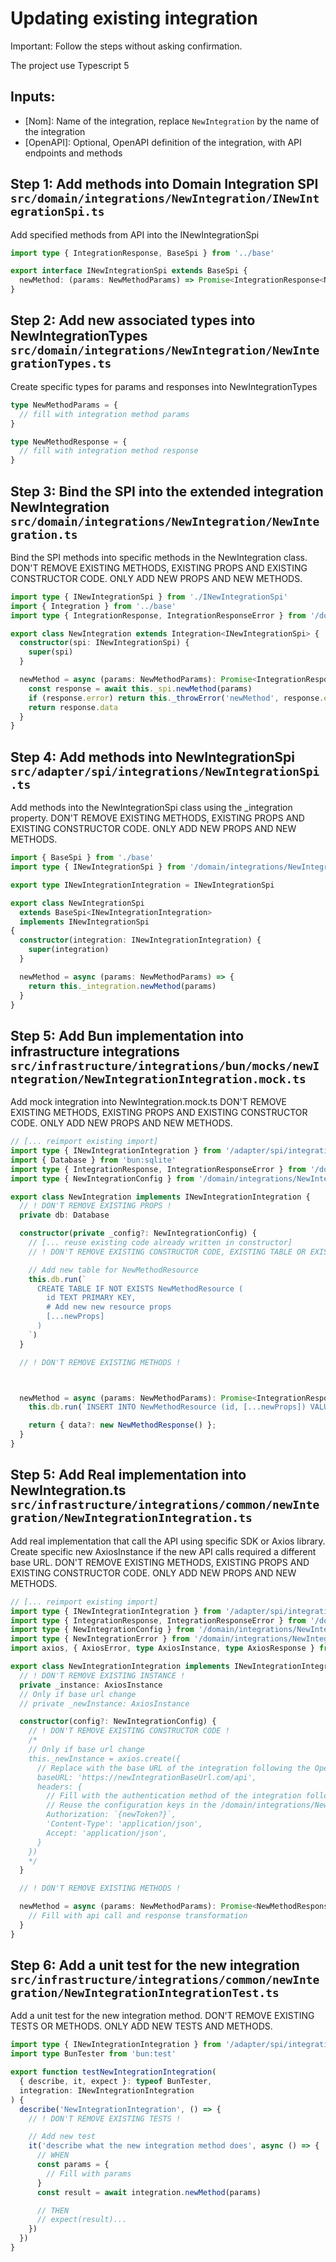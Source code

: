 # Updating existing integration

Important: Follow the steps without asking confirmation.

The project use Typescript 5

## Inputs:

- [Nom]: Name of the integration, replace `NewIntegration` by the name of the integration
- [OpenAPI]: Optional, OpenAPI definition of the integration, with API endpoints and methods

## Step 1: Add methods into Domain Integration SPI `src/domain/integrations/NewIntegration/INewIntegrationSpi.ts`

Add specified methods from API into the INewIntegrationSpi

```typescript
import type { IntegrationResponse, BaseSpi } from '../base'

export interface INewIntegrationSpi extends BaseSpi {
  newMethod: (params: NewMethodParams) => Promise<IntegrationResponse<NewMethodResponse>>
}
```

## Step 2: Add new associated types into NewIntegrationTypes `src/domain/integrations/NewIntegration/NewIntegrationTypes.ts`

Create specific types for params and responses into NewIntegrationTypes

```typescript
type NewMethodParams = {
  // fill with integration method params
}

type NewMethodResponse = {
  // fill with integration method response
}
```

## Step 3: Bind the SPI into the extended integration NewIntegration `src/domain/integrations/NewIntegration/NewIntegration.ts`

Bind the SPI methods into specific methods in the NewIntegration class.
DON'T REMOVE EXISTING METHODS, EXISTING PROPS AND EXISTING CONSTRUCTOR CODE. ONLY ADD NEW PROPS AND NEW METHODS.

```typescript
import type { INewIntegrationSpi } from './INewIntegrationSpi'
import { Integration } from '../base'
import type { IntegrationResponse, IntegrationResponseError } from '/domain/integrations/base'

export class NewIntegration extends Integration<INewIntegrationSpi> {
  constructor(spi: INewIntegrationSpi) {
    super(spi)
  }

  newMethod = async (params: NewMethodParams): Promise<IntegrationResponse<NewMethodResponse>> => {
    const response = await this._spi.newMethod(params)
    if (response.error) return this._throwError('newMethod', response.error)
    return response.data
  }
}
```

## Step 4: Add methods into NewIntegrationSpi `src/adapter/spi/integrations/NewIntegrationSpi.ts`

Add methods into the NewIntegrationSpi class using the \_integration property.
DON'T REMOVE EXISTING METHODS, EXISTING PROPS AND EXISTING CONSTRUCTOR CODE. ONLY ADD NEW PROPS AND NEW METHODS.

```typescript
import { BaseSpi } from './base'
import type { INewIntegrationSpi } from '/domain/integrations/NewIntegration/INewIntegrationSpi'

export type INewIntegrationIntegration = INewIntegrationSpi

export class NewIntegrationSpi
  extends BaseSpi<INewIntegrationIntegration>
  implements INewIntegrationSpi
{
  constructor(integration: INewIntegrationIntegration) {
    super(integration)
  }

  newMethod = async (params: NewMethodParams) => {
    return this._integration.newMethod(params)
  }
}
```

## Step 5: Add Bun implementation into infrastructure integrations `src/infrastructure/integrations/bun/mocks/newIntegration/NewIntegrationIntegration.mock.ts`

Add mock integration into NewIntegration.mock.ts
DON'T REMOVE EXISTING METHODS, EXISTING PROPS AND EXISTING CONSTRUCTOR CODE. ONLY ADD NEW PROPS AND NEW METHODS.

```typescript
// [... reimport existing import]
import type { INewIntegrationIntegration } from '/adapter/spi/integrations/NewIntegrationSpi'
import { Database } from 'bun:sqlite'
import type { IntegrationResponse, IntegrationResponseError } from '/domain/integrations/base'
import type { NewIntegrationConfig } from '/domain/integrations/NewIntegration/NewIntegrationConfig'

export class NewIntegration implements INewIntegrationIntegration {
  // ! DON'T REMOVE EXISTING PROPS !
  private db: Database

  constructor(private _config?: NewIntegrationConfig) {
    // [... reuse existing code already written in constructor]
    // ! DON'T REMOVE EXISTING CONSTRUCTOR CODE, EXISTING TABLE OR EXISTING DATABASE INIT !

    // Add new table for NewMethodResource
    this.db.run(`
      CREATE TABLE IF NOT EXISTS NewMethodResource (
        id TEXT PRIMARY KEY,
        # Add new new resource props
        [...newProps]
      )
    `)
  }

  // ! DON'T REMOVE EXISTING METHODS !



  newMethod = async (params: NewMethodParams): Promise<IntegrationResponse<NewMethodResponse>> => {
    this.db.run(`INSERT INTO NewMethodResource (id, [...newProps]) VALUES (?, [...newProps])`, [params.id /*, ...params.props*/])

    return { data?: new NewMethodResponse() };
  }
}
```

## Step 5: Add Real implementation into NewIntegration.ts `src/infrastructure/integrations/common/newIntegration/NewIntegrationIntegration.ts`

Add real implementation that call the API using specific SDK or Axios library. Create specific new AxiosInstance if the new API calls required a different base URL. DON'T REMOVE EXISTING METHODS, EXISTING PROPS AND EXISTING CONSTRUCTOR CODE. ONLY ADD NEW PROPS AND NEW METHODS.

```typescript
// [... reimport existing import]
import type { INewIntegrationIntegration } from '/adapter/spi/integrations/NewIntegrationSpi'
import type { IntegrationResponse, IntegrationResponseError } from '/domain/integrations/base'
import type { NewIntegrationConfig } from '/domain/integrations/NewIntegration/NewIntegrationConfig'
import type { NewIntegrationError } from '/domain/integrations/NewIntegration/NewIntegrationTypes'
import axios, { AxiosError, type AxiosInstance, type AxiosResponse } from 'axios'

export class NewIntegrationIntegration implements INewIntegrationIntegration {
  // ! DON'T REMOVE EXISTING INSTANCE !
  private _instance: AxiosInstance
  // Only if base url change
  // private _newInstance: AxiosInstance

  constructor(config?: NewIntegrationConfig) {
    // ! DON'T REMOVE EXISTING CONSTRUCTOR CODE !
    /*
    // Only if base url change
    this._newInstance = axios.create({
      // Replace with the base URL of the integration following the OpenAPI definition
      baseURL: 'https://newIntegrationBaseUrl.com/api',
      headers: {
        // Fill with the authentication method of the integration following the OpenAPI definition
        // Reuse the configuration keys in the /domain/integrations/NewIntegration/NewIntegrationConfig.ts
        Authorization: `{newToken?}`,
        'Content-Type': 'application/json',
        Accept: 'application/json',
      }
    })
    */
  }

  // ! DON'T REMOVE EXISTING METHODS !

  newMethod = async (params: NewMethodParams): Promise<NewMethodResponse> => {
    // Fill with api call and response transformation
  }
}
```

## Step 6: Add a unit test for the new integration `src/infrastructure/integrations/common/newIntegration/NewIntegrationIntegrationTest.ts`

Add a unit test for the new integration method. DON'T REMOVE EXISTING TESTS OR METHODS. ONLY ADD NEW TESTS AND METHODS.

```typescript
import type { INewIntegrationIntegration } from '/adapter/spi/integrations/NewIntegrationSpi'
import type BunTester from 'bun:test'

export function testNewIntegrationIntegration(
  { describe, it, expect }: typeof BunTester,
  integration: INewIntegrationIntegration
) {
  describe('NewIntegrationIntegration', () => {
    // ! DON'T REMOVE EXISTING TESTS !

    // Add new test
    it('describe what the new integration method does', async () => {
      // WHEN
      const params = {
        // Fill with params
      }
      const result = await integration.newMethod(params)

      // THEN
      // expect(result)...
    })
  })
}
```
